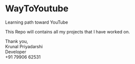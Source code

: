 # WayToYoutube
Learning path toward YouTube

This Repo will contains all my projects that I have worked on.

Thank you,<br/>
Krunal Priyadarshi<br/>
Developer<br/>
+91 79906 62531
